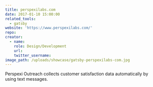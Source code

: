 ```yaml
---
title: perspexilabs.com
date: 2017-01-10 15:00:00
related_tools:
  - gatsby
website: 'https://www.perspexilabs.com/'
repo:
creator:
  - name:
    role: Design/Development
    url:
    twitter_username:
image_path: /uploads/showcase/gatsby-perspexilabs-com.jpg
---
```



Perspexi Outreach collects customer satisfaction data automatically by using text messages.